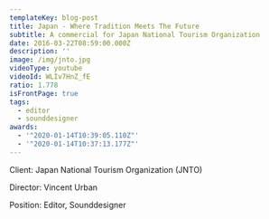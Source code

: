 ```yaml
---
templateKey: blog-post
title: Japan - Where Tradition Meets The Future
subtitle: A commercial for Japan National Tourism Organization
date: 2016-03-22T08:59:00.000Z
description: ''
image: /img/jnto.jpg
videoType: youtube
videoId: WLIv7HnZ_fE
ratio: 1.778
isFrontPage: true
tags:
  - editor
  - sounddesigner
awards:
  - '"2020-01-14T10:39:05.110Z"'
  - '"2020-01-14T10:37:13.177Z"'
---
```

Client: Japan National Tourism Organization (JNTO)

Director: Vincent Urban

Position: Editor, Sounddesigner
